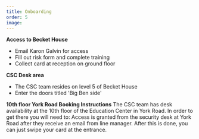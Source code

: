 ```yaml
---
title: Onboarding
order: 5
image:
---
```


**Access to Becket House**
   - Email Karon Galvin for access
   - Fill out risk form and complete training
   - Collect card at reception on ground floor

**CSC Desk area**
   - The CSC team resides on level 5 of Becket House
   - Enter the doors titled 'Big Ben side'

**10th floor York Road Booking Instructions**
The CSC team has desk availability at the 10th floor of the Education Center in York Road. In order to get there you will need to:
Access is granted from the security desk at York Road after they receive an email from line manager. After this is done, you can just swipe your card at the entrance.
  
